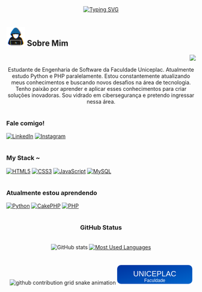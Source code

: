 <div align="center">
  <a href="https://git.io/typing-svg">
    <img src="https://readme-typing-svg.demolab.com?font=Fira+Code&weight=500&size=22&pause=1000&color=FFFFFF&center=true&vCenter=true&random=false&width=524&lines=%E2%8A%B9+Bem+vindo+ao+meu+perfil!" alt="Typing SVG">
  </a>
</div>

#

## <picture><img src="https://github.com/MdAmiruddin/MdAmiruddin/blob/main/Assets/about_me.gif" width="50px"></picture> **Sobre Mim**
<picture> <img align="right" src="https://media.giphy.com/media/HW3T1wWW3z2Ff2cpXO/giphy.gif"></picture>
<br>

<p align="center">
  Estudante de Engenharia de Software da Faculdade Uniceplac. Atualmente estudo Python e PHP paralelamente.
  Estou constantemente atualizando meus conhecimentos e buscando novos desafios na área de tecnologia. Tenho paixão por aprender e aplicar esses conhecimentos para criar soluções inovadoras. Sou vidrado em cibersegurança e pretendo ingressar nessa área.
</p>

#

<img align="right" alt="" height="190px" src="./src/study.gif">

<h3 align="left">Fale comigo!</h3>

[![LinkedIn](https://img.shields.io/badge/-LinkedIn-000?style=for-the-badge&logo=linkedin&logoColor=0A66C2)](https://www.linkedin.com/in//)
[![Instagram](https://img.shields.io/badge/-Instagram-000?style=for-the-badge&logo=instagram&logoColor=E4405F)](https://www.instagram.com//)

#

<h3 align="left">My Stack ~</h3>

<div align="left">
  <a href="#"><img src="https://img.shields.io/badge/HTML5-E34F26?style=for-the-badge&logo=html5&logoColor=white" alt="HTML5" /></a>
  <a href="#"><img src="https://img.shields.io/badge/CSS3-1572B6?style=for-the-badge&logo=css3&logoColor=white" alt="CSS3" /></a>
  <a href="#"><img src="https://img.shields.io/badge/JavaScript-F7DF1E?style=for-the-badge&logo=javascript&logoColor=white" alt="JavaScript" /></a>
  <a href="#"><img src="https://img.shields.io/badge/MySQL-4479A1?style=for-the-badge&logo=mysql&logoColor=white" alt="MySQL" /></a>
</div>

#

<h3 align="left">Atualmente estou aprendendo</h3>
<div align="left">
  <a href="#"><img src="https://img.shields.io/badge/Python-3776AB?style=for-the-badge&logo=python&logoColor=white" alt="Python" /></a>
  <a href="#"><img src="https://img.shields.io/badge/CakePHP-D33C43?style=for-the-badge&logo=cakephp&logoColor=white" alt="CakePHP" /></a>
  <a href="#"><img src="https://img.shields.io/badge/PHP-777BB4?style=for-the-badge&logo=php&logoColor=white" alt="PHP" /></a>
</div>

#

<div style="text-align: center;" align="center">
  <h3>GitHub Status</h3>
  <br>
  <img src="https://github-readme-stats-git-masterrstaa-rickstaa.vercel.app/api?username=Melopjl&hide_title=true&show_icons=true&include_all_commits=false&count_private=true&line_height=25&hide=issues&bg_color=000&title_color=FF00F6&text_color=FFF&border_radius=3&border_color=36123c&icon_color=00FF00&theme=jolly" alt="GitHub stats">
  
  <a href="https://github.com/Melopjl/github-readme-stats">
    <img src="https://github-readme-stats-git-masterrstaa-rickstaa.vercel.app/api/top-langs/?username=Melopjl&line_height=10&card_width=290&layout=compact&hide_title=false&count_private=true&langs_count=4&show_icons=true&title_color=FF00F6&hide=html,css&bg_color=000&text_color=8B8B8B&border_radius=3&border_color=FF00F6&count_private=true" alt="Most Used Languages">
  </a>

  

#

<picture align="center">
  <source media="(prefers-color-scheme: dark)" srcset="https://raw.githubusercontent.com/mari4souza/Melopjl/output/github-contribution-grid-snake-dark.svg">
  <source media="(prefers-color-scheme: light)" srcset="https://raw.githubusercontent.com/mari4souza/Melopjl/output/github-contribution-grid-snake-dark.svg">
  <img align="center" alt="github contribution grid snake animation" src="https://raw.githubusercontent.com/Melopjl/mari4souza/output/github-contribution-grid-snake.svg">
</picture>







<svg xmlns="http://www.w3.org/2000/svg" width="200" height="50" viewBox="0 0 200 50">
  <defs>
    <linearGradient id="grad1" x1="0%" y1="0%" x2="100%" y2="100%">
      <stop offset="0%" style="stop-color:#0033A0;stop-opacity:1" />
      <stop offset="100%" style="stop-color:#0066CC;stop-opacity:1" />
    </linearGradient>
  </defs>
  <rect width="200" height="50" rx="10" ry="10" fill="url(#grad1)" />
  <text x="100" y="30" font-family="Arial, sans-serif" font-size="20" fill="#ffffff" text-anchor="middle">
    UNICEPLAC
  </text>
  <text x="100" y="45" font-family="Arial, sans-serif" font-size="12" fill="#ffffff" text-anchor="middle">
    Faculdade
  </text>
</svg>

